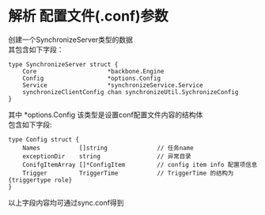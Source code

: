 # 解析 配置文件(.conf)参数

创建一个SynchronizeServer类型的数据<br>
其包含如下字段：
```
type SynchronizeServer struct {
	Core                    *backbone.Engine
	Config                  *options.Config
	Service                 *synchronizeService.Service
	synchronizeClientConfig chan synchronizeUtil.SychronizeConfig
}
```
其中 *options.Config  该类型是设置conf配置文件内容的结构体<br>
包含如下字段:
```
type Config struct {
	Names           []string              // 任务name
	exceptionDir    string                // 异常目录
	ConifgItemArray []*ConfigItem         // config item info 配置项信息 
	Trigger         TriggerTime           // TriggerTime 的结构为{triggertype role}
}
```

以上字段内容均可通过sync.conf得到

